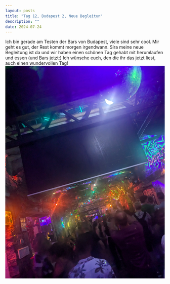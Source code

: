 ```yaml
---
layout: posts
title: "Tag 12, Budapest 2, Neue Begleitun"
description: ""
date: 2024-07-24
---
```

Ich bin gerade am Testen der Bars von Budapest, viele sind sehr cool. Mir geht es gut, der Rest kommt morgen irgendwann. Sira meine neue Begleitung ist da und wir haben einen schönen Tag gehabt mit herumlaufen und essen (und Bars jetzt:)
Ich wünsche euch, den die ihr das jetzt liest, auch einen wundervollen Tag!
![](/assets/images/PXL_20240724_195911148.jpg)
